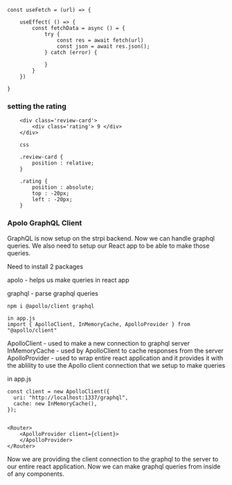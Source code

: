 ```
const useFetch = (url) => { 

    useEffect( () => { 
        const fetchData = async () = { 
            try { 
                const res = await fetch(url)
                const json = await res.json();
            } catch (error) { 

            }
        }
    })

}
```


### setting the rating 

``` 
    <div class='review-card'>
        <div class='rating'> 9 </div>
    </div>

    css 

    .review-card {
        position : relative;
    }

    .rating { 
        position : absolute;
        top : -20px;
        left : -20px;
    }
```

### Apolo GraphQL Client

GraphQL is now setup on the strpi backend. Now we can handle graphql queries. 
We also need to setup our React app to be able to make those queries. 

Need to install 2 packages

apolo - helps us make queries in react app 

graphql - parse graphql queries 

` npm i @apollo/client graphql `

```
in app.js
import { ApolloClient, InMemoryCache, ApolloProvider } from "@apollo/client"
```

ApolloClient - used to make a new connection to graphql server 
InMemoryCache - used by ApolloClient to cache responses from the server 
ApolloProvider - used to wrap entire react application and it provides it with the ablility to use the Apollo client connection that we setup to make queries

in app.js
```
const client = new ApolloClient({
  uri: "http://localhost:1337/graphql",
  cache: new InMemoryCache(),
});


<Router>
    <ApolloProvider client={client}>
    </ApolloProvider>
</Router>

```
Now we are providing the client connection to the graphql to the server to our entire react application. Now we can make graphql queries from inside of any components. 
